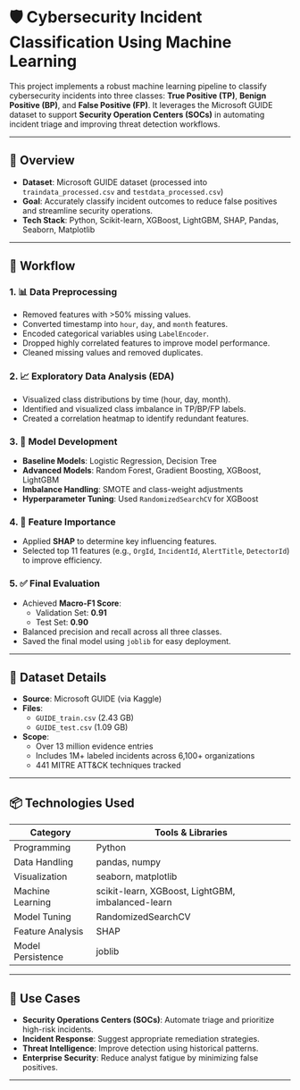 # 🛡️ Cybersecurity Incident Classification Using Machine Learning

This project implements a robust machine learning pipeline to classify cybersecurity incidents into three classes: **True Positive (TP)**, **Benign Positive (BP)**, and **False Positive (FP)**. It leverages the Microsoft GUIDE dataset to support **Security Operation Centers (SOCs)** in automating incident triage and improving threat detection workflows.

---

## 📌 Overview

- **Dataset**: Microsoft GUIDE dataset (processed into `traindata_processed.csv` and `testdata_processed.csv`)
- **Goal**: Accurately classify incident outcomes to reduce false positives and streamline security operations.
- **Tech Stack**: Python, Scikit-learn, XGBoost, LightGBM, SHAP, Pandas, Seaborn, Matplotlib

---

## 🔄 Workflow

### 1. 📊 Data Preprocessing
- Removed features with >50% missing values.
- Converted timestamp into `hour`, `day`, and `month` features.
- Encoded categorical variables using `LabelEncoder`.
- Dropped highly correlated features to improve model performance.
- Cleaned missing values and removed duplicates.

### 2. 📈 Exploratory Data Analysis (EDA)
- Visualized class distributions by time (hour, day, month).
- Identified and visualized class imbalance in TP/BP/FP labels.
- Created a correlation heatmap to identify redundant features.

### 3. 🧠 Model Development
- **Baseline Models**: Logistic Regression, Decision Tree
- **Advanced Models**: Random Forest, Gradient Boosting, XGBoost, LightGBM
- **Imbalance Handling**: SMOTE and class-weight adjustments
- **Hyperparameter Tuning**: Used `RandomizedSearchCV` for XGBoost

### 4. 🧠 Feature Importance
- Applied **SHAP** to determine key influencing features.
- Selected top 11 features (e.g., `OrgId`, `IncidentId`, `AlertTitle`, `DetectorId`) to improve efficiency.

### 5. ✅ Final Evaluation
- Achieved **Macro-F1 Score**:
  - Validation Set: **0.91**
  - Test Set: **0.90**
- Balanced precision and recall across all three classes.
- Saved the final model using `joblib` for easy deployment.

---

## 📁 Dataset Details

- **Source**: Microsoft GUIDE (via Kaggle)
- **Files**: 
  - `GUIDE_train.csv` (2.43 GB)
  - `GUIDE_test.csv` (1.09 GB)
- **Scope**:
  - Over 13 million evidence entries
  - Includes 1M+ labeled incidents across 6,100+ organizations
  - 441 MITRE ATT&CK techniques tracked

---

## 📦 Technologies Used

| Category           | Tools & Libraries                                 |
|--------------------|--------------------------------------------------|
| Programming        | Python                                           |
| Data Handling      | pandas, numpy                                    |
| Visualization      | seaborn, matplotlib                              |
| Machine Learning   | scikit-learn, XGBoost, LightGBM, imbalanced-learn |
| Model Tuning       | RandomizedSearchCV                               |
| Feature Analysis   | SHAP                                             |
| Model Persistence  | joblib                                           |

---

## 🚀 Use Cases

- **Security Operations Centers (SOCs)**: Automate triage and prioritize high-risk incidents.
- **Incident Response**: Suggest appropriate remediation strategies.
- **Threat Intelligence**: Improve detection using historical patterns.
- **Enterprise Security**: Reduce analyst fatigue by minimizing false positives.

---
